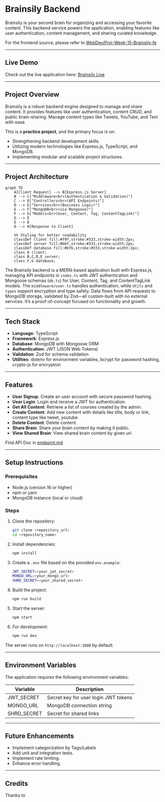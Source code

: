 # Brainsily Backend

Brainsily is your second brain for organizing and accessing your favorite content. This backend service powers the application, enabling features like user authentication, content management, and sharing curated knowledge.

For the frontend source, please refer to [WebDev/Proj-Week-15-Brainsily-fe](../Proj-Week-15-Brainsily-fe/)

---

## Live Demo

Check out the live application here: [Brainsily Live](https://brainsily.vercel.app/)

---

## **Project Overview**

Brainsily is a robust backend engine designed to manage and share content. It provides features like user authentication, content CRUD, and public brain-sharing. Manage content types like Tweets, YouTube, and Text with ease.

This is a **practice project**, and the primary focus is on:

- Strengthening backend development skills.
- Utilizing modern technologies like Express.js, TypeScript, and MongoDB.
- Implementing modular and scalable project structures.

---

## **Project Architecture**


```mermaid
graph TD
    A[Client Request] --> B[Express.js Server]
    B --> C["Middleware<br>(Authentication & Validation)"]
    C --> D["Controllers<br>(API Endpoints)"]
    D --> E["Services<br>(Business Logic)"]
    E --> F["MongoDB<br>(via Mongoose)"]
    F --> G["Models<br>(User, Content, Tag, ContentTagLink)"]
    G --> E
    E --> D
    D --> H[Response to Client]

    %% Styling for better readability
    classDef client fill:#f9f,stroke:#333,stroke-width:2px;
    classDef server fill:#bbf,stroke:#333,stroke-width:2px;
    classDef database fill:#bfb,stroke:#333,stroke-width:2px;
    class A client;
    class B,C,D,E server;
    class F,G database;
```

The Brainsily backend is a MERN-based application built with Express.js, managing API endpoints in `index.ts` with JWT authentication and Mongoose schemas (`db.ts`) for User, Content, Tag, and ContentTagLink models. The `middleware/user.ts` handles authentication, while `Utils` and `types` support encryption and type safety. Data flows from API requests to MongoDB storage, validated by Zod—all custom-built with no external services. It’s a proof-of-concept focused on functionality and growth.

---

## Tech Stack

- **Language**: TypeScript
- **Framework**: Express.js
- **Database**: MongoDB with Mongoose ORM
- **Authentication**: JWT (JSON Web Tokens)
- **Validation**: Zod for schema validation
- **Utilities**: dotenv for environment variables, bcrypt for password hashing, crypto-js for encryption

---

## Features

- **User Signup**: Create an user account with secure password hashing.
- **User Login**: Login and receive a JWT for authentication.
- **Get All Content**: Retrieve a list of courses created by the admin.
- **Create Content**: Add new content with details like title, body or link, content type like tweet, youtube.
- **Delete Content**: Delete content.
- **Share Brain**: Share your brain content by making it public.
- **View Shared Brain**: View shared brain content by given url.


Find API Doc in [endpoint.md](endpoints.md)

---

## Setup Instructions

### Prerequisites

- Node.js (version 16 or higher)
- npm or yarn
- MongoDB instance (local or cloud)

### Steps

1. Clone the repository:
   ```bash
   git clone <repository_url>
   cd <repository_name>
   ```

2. Install dependencies:
   ```bash
   npm install
   ```

3. Create a `.env` file based on the provided `env.example`:
   ```bash
   JWT_SECRET=<your_jwt_secret>
   MONGO_URL=<your_mongo_url>
   SHRD_SECRET=<your_shared_secret>
   ```

4. Build the project:
   ```bash
   npm run build
   ```

5. Start the server:
   ```bash
   npm start
   ```

6. For development:
   ```bash
   npm run dev
   ```

The server runs on `http://localhost:3000` by default.

---

## Environment Variables

The application requires the following environment variables:

| Variable    | Description                |
|-------------|----------------------------|
| JWT_SECRET  | Secret key for user login JWT tokens  |
| MONGO_URL   | MongoDB connection string  |
| SHRD_SECRET | Secret for shared links    |

---

## Future Enhancements

- Implement categorization by Tags/Labels
- Add unit and integration tests.
- Implement rate limiting.
- Enhance error handling.

---

## Credits

Thanks to 
